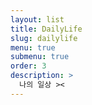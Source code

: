 ```yaml
---
layout: list
title: DailyLife
slug: dailylife
menu: true
submenu: true
order: 3
description: >
  나의 일상 ><
---
```


